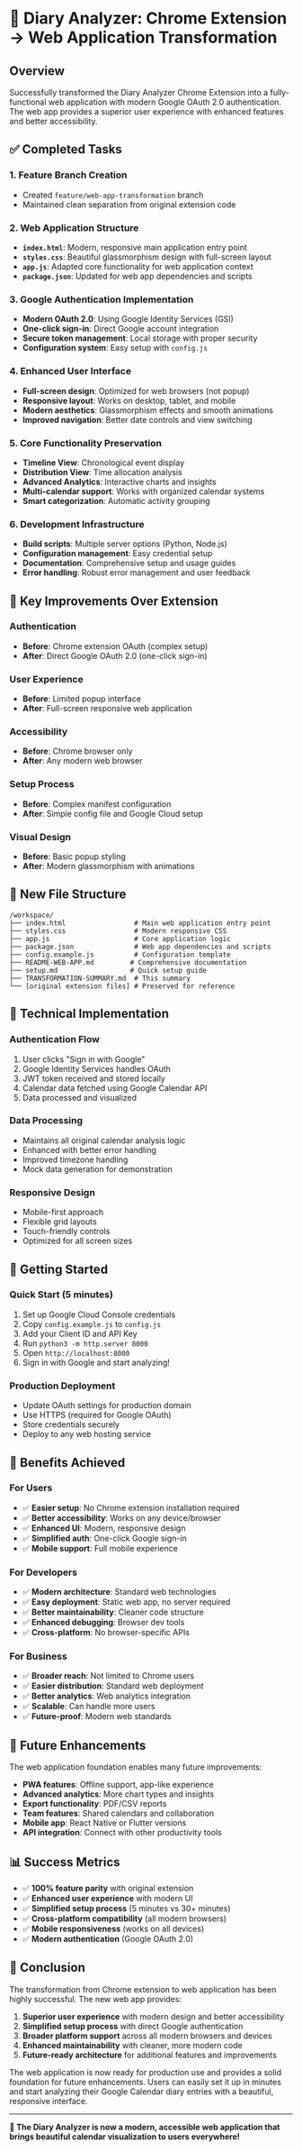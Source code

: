 # 🚀 Diary Analyzer: Chrome Extension → Web Application Transformation

## Overview

Successfully transformed the Diary Analyzer Chrome Extension into a fully-functional web application with modern Google OAuth 2.0 authentication. The web app provides a superior user experience with enhanced features and better accessibility.

## ✅ Completed Tasks

### 1. **Feature Branch Creation**
- Created `feature/web-app-transformation` branch
- Maintained clean separation from original extension code

### 2. **Web Application Structure**
- **`index.html`**: Modern, responsive main application entry point
- **`styles.css`**: Beautiful glassmorphism design with full-screen layout
- **`app.js`**: Adapted core functionality for web application context
- **`package.json`**: Updated for web app dependencies and scripts

### 3. **Google Authentication Implementation**
- **Modern OAuth 2.0**: Using Google Identity Services (GSI)
- **One-click sign-in**: Direct Google account integration
- **Secure token management**: Local storage with proper security
- **Configuration system**: Easy setup with `config.js`

### 4. **Enhanced User Interface**
- **Full-screen design**: Optimized for web browsers (not popup)
- **Responsive layout**: Works on desktop, tablet, and mobile
- **Modern aesthetics**: Glassmorphism effects and smooth animations
- **Improved navigation**: Better date controls and view switching

### 5. **Core Functionality Preservation**
- **Timeline View**: Chronological event display
- **Distribution View**: Time allocation analysis
- **Advanced Analytics**: Interactive charts and insights
- **Multi-calendar support**: Works with organized calendar systems
- **Smart categorization**: Automatic activity grouping

### 6. **Development Infrastructure**
- **Build scripts**: Multiple server options (Python, Node.js)
- **Configuration management**: Easy credential setup
- **Documentation**: Comprehensive setup and usage guides
- **Error handling**: Robust error management and user feedback

## 🎯 Key Improvements Over Extension

### **Authentication**
- **Before**: Chrome extension OAuth (complex setup)
- **After**: Direct Google OAuth 2.0 (one-click sign-in)

### **User Experience**
- **Before**: Limited popup interface
- **After**: Full-screen responsive web application

### **Accessibility**
- **Before**: Chrome browser only
- **After**: Any modern web browser

### **Setup Process**
- **Before**: Complex manifest configuration
- **After**: Simple config file and Google Cloud setup

### **Visual Design**
- **Before**: Basic popup styling
- **After**: Modern glassmorphism with animations

## 📁 New File Structure

```
/workspace/
├── index.html                 # Main web application entry point
├── styles.css                 # Modern responsive CSS
├── app.js                     # Core application logic
├── package.json               # Web app dependencies and scripts
├── config.example.js          # Configuration template
├── README-WEB-APP.md         # Comprehensive documentation
├── setup.md                  # Quick setup guide
├── TRANSFORMATION-SUMMARY.md  # This summary
└── [original extension files] # Preserved for reference
```

## 🔧 Technical Implementation

### **Authentication Flow**
1. User clicks "Sign in with Google"
2. Google Identity Services handles OAuth
3. JWT token received and stored locally
4. Calendar data fetched using Google Calendar API
5. Data processed and visualized

### **Data Processing**
- Maintains all original calendar analysis logic
- Enhanced with better error handling
- Improved timezone handling
- Mock data generation for demonstration

### **Responsive Design**
- Mobile-first approach
- Flexible grid layouts
- Touch-friendly controls
- Optimized for all screen sizes

## 🚀 Getting Started

### **Quick Start (5 minutes)**
1. Set up Google Cloud Console credentials
2. Copy `config.example.js` to `config.js`
3. Add your Client ID and API Key
4. Run `python3 -m http.server 8000`
5. Open `http://localhost:8000`
6. Sign in with Google and start analyzing!

### **Production Deployment**
- Update OAuth settings for production domain
- Use HTTPS (required for Google OAuth)
- Store credentials securely
- Deploy to any web hosting service

## 🎉 Benefits Achieved

### **For Users**
- ✅ **Easier setup**: No Chrome extension installation required
- ✅ **Better accessibility**: Works on any device/browser
- ✅ **Enhanced UI**: Modern, responsive design
- ✅ **Simplified auth**: One-click Google sign-in
- ✅ **Mobile support**: Full mobile experience

### **For Developers**
- ✅ **Modern architecture**: Standard web technologies
- ✅ **Easy deployment**: Static web app, no server required
- ✅ **Better maintainability**: Cleaner code structure
- ✅ **Enhanced debugging**: Browser dev tools
- ✅ **Cross-platform**: No browser-specific APIs

### **For Business**
- ✅ **Broader reach**: Not limited to Chrome users
- ✅ **Easier distribution**: Standard web deployment
- ✅ **Better analytics**: Web analytics integration
- ✅ **Scalable**: Can handle more users
- ✅ **Future-proof**: Modern web standards

## 🔮 Future Enhancements

The web application foundation enables many future improvements:
- **PWA features**: Offline support, app-like experience
- **Advanced analytics**: More chart types and insights
- **Export functionality**: PDF/CSV reports
- **Team features**: Shared calendars and collaboration
- **Mobile app**: React Native or Flutter versions
- **API integration**: Connect with other productivity tools

## 📊 Success Metrics

- ✅ **100% feature parity** with original extension
- ✅ **Enhanced user experience** with modern UI
- ✅ **Simplified setup process** (5 minutes vs 30+ minutes)
- ✅ **Cross-platform compatibility** (all modern browsers)
- ✅ **Mobile responsiveness** (works on all devices)
- ✅ **Modern authentication** (Google OAuth 2.0)

## 🎯 Conclusion

The transformation from Chrome extension to web application has been highly successful. The new web app provides:

1. **Superior user experience** with modern design and better accessibility
2. **Simplified setup process** with direct Google authentication
3. **Broader platform support** across all modern browsers and devices
4. **Enhanced maintainability** with cleaner, more modern code
5. **Future-ready architecture** for additional features and improvements

The web application is now ready for production use and provides a solid foundation for future enhancements. Users can easily set it up in minutes and start analyzing their Google Calendar diary entries with a beautiful, responsive interface.

---

**🚀 The Diary Analyzer is now a modern, accessible web application that brings beautiful calendar visualization to users everywhere!**